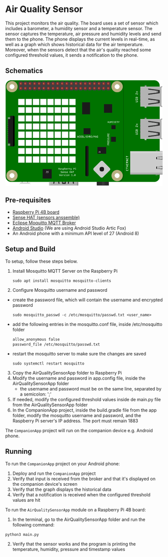 # Air Quality Sensor
This project monitors the air quality. The board uses a set of sensor which includes a barometer, a humidity sensor and a temperature sensor. The sensor captures the temperature, air pressure and humidity levels and send them to the phone. The phone displays the current levels in real-time, as well as a graph which shows historical data for the air temperature. Moreover, when the sensors detect that the air's quality reached some configured threshold values, it sends a notification to the phone.

## Schematics

![Schematics](schematics.png)

## Pre-requisites
- [Raspberry Pi 4B board](https://www.raspberrypi.com/products/raspberry-pi-4-model-b/)
- [Sense HAT (sensors anssemble)](https://www.raspberrypi.com/products/sense-hat/)
- [Eclipse Moquitto MQTT Broker](https://mosquitto.org/download/)
- [Android Studio](https://developer.android.com/studio) (We are using Android Studio Artic Fox)
- An Android phone with a minimum API level of 27 (Android 8)

## Setup and Build

To setup, follow these steps below.

1. Install Mosquitto MQTT Server on the Raspberry Pi
    ```
    sudo apt install mosquitto mosquitto-clients
    ```
2. Configure Mosquitto username and password
  - create the password file, which will contain the username and encrypted password
    ```
    sudo mosquitto_passwd -c /etc/mosquitto/passwd.txt <user_name>
    ```
  - add the following entries in the mosquitto.conf file, inside /etc/mosquitto folder
    ```
    allow_anonymous false
    password_file /etc/mosquitto/passwd.txt
    ```
  - restart the mosquitto server to make sure the changes are saved
    ```
    sudo systemctl restart mosquitto
    ```
3. Copy the AirQualitySensorApp folder to Raspberry Pi
4. Modify the username and password in app.config file, inside the AirQualitySensorApp folder
   - the username and password must be on the same line, separated by a semicolon: ';'
5. If needed, modify the configured threshold values inside de main.py file from the AirQualitySensorApp folder
6. In the CompanionApp project, inside the build.gradle file from the app folder, modify the mosquitto username and password, and the Raspberry Pi server's IP address. The port must remain 1883

The `CompanionApp` project will run on the companion device e.g. Android phone.

## Running

To run the `CompanionApp` project on your Android phone:
1. Deploy and run the `CompanionApp` project
2. Verify that input is received from the broker and that it's displayed on the companion device's screen
3. Verify that the graph displays the historical data
4. Verify that a notification is received when the configured threshold values are hit

To run the `AirQualitySensorApp` module on a Raspberry Pi 4B board:

1. In the terminal, go to the AirQualitySensorApp folder and run the following command:
  ```
  python3 main.py
  ```
2. Verify that the sensor works and the program is printing the temperature, humidity, pressure and timestamp values
